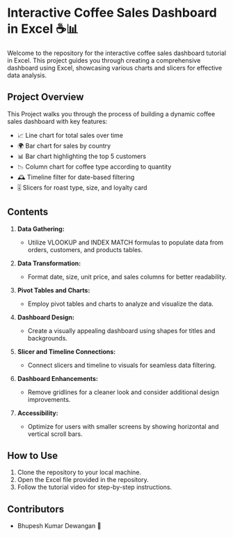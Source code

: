 # Interactive Coffee Sales Dashboard in Excel ☕📊

Welcome to the repository for the interactive coffee sales dashboard tutorial in Excel. This project guides you through creating a comprehensive dashboard using Excel, showcasing various charts and slicers for effective data analysis.

## Project Overview

This Project walks you through the process of building a dynamic coffee sales dashboard with key features:

- 📈 Line chart for total sales over time
- 🌍 Bar chart for sales by country
- 📊 Bar chart highlighting the top 5 customers
- 📉 Column chart for coffee type according to quantity
- 🕰️ Timeline filter for date-based filtering
- 🎚️ Slicers for roast type, size, and loyalty card

## Contents

1. **Data Gathering:**
   - Utilize VLOOKUP and INDEX MATCH formulas to populate data from orders, customers, and products tables.

2. **Data Transformation:**
   - Format date, size, unit price, and sales columns for better readability.

3. **Pivot Tables and Charts:**
   - Employ pivot tables and charts to analyze and visualize the data.

4. **Dashboard Design:**
   - Create a visually appealing dashboard using shapes for titles and backgrounds.

5. **Slicer and Timeline Connections:**
   - Connect slicers and timeline to visuals for seamless data filtering.

6. **Dashboard Enhancements:**
   - Remove gridlines for a cleaner look and consider additional design improvements.

7. **Accessibility:**
   - Optimize for users with smaller screens by showing horizontal and vertical scroll bars.

## How to Use

1. Clone the repository to your local machine.
2. Open the Excel file provided in the repository.
3. Follow the tutorial video for step-by-step instructions.

## Contributors

- Bhupesh Kumar Dewangan 🚀

